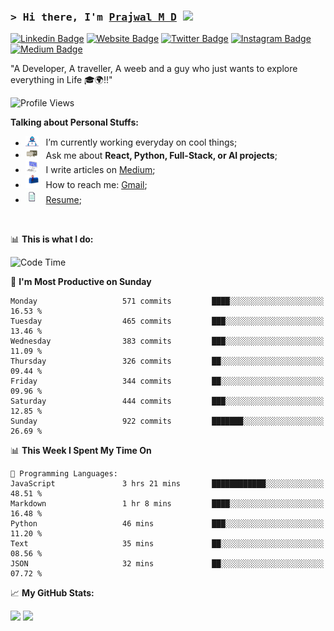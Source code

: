 ### <samp>&gt; Hi there, I'm <a href="https://prajwalmd.vercel.app/" target="_blank">Prajwal M D</a> <img src="https://media.giphy.com/media/hvRJCLFzcasrR4ia7z/giphy.gif" width="25"> </samp>

[![Linkedin Badge](https://img.shields.io/badge/-LinkedIn-0e76a8?style=flat-square&logo=Linkedin&logoColor=white)](https://www.linkedin.com/in/prajwal-m-d)
[![Website Badge](https://img.shields.io/badge/Website-3b5998?style=flat-square&logo=google-chrome&logoColor=white)](https://prajwalmd.vercel.app/)
[![Twitter Badge](https://img.shields.io/badge/-Twitter-00acee?style=flat-square&logo=Twitter&logoColor=white)](https://x.com/PrajwalMD18)
[![Instagram Badge](https://img.shields.io/badge/-Instagram-e4405f?style=flat-square&logo=Instagram&logoColor=white)](https://www.instagram.com/_.praj.wal._/)
[![Medium Badge](https://img.shields.io/badge/medium-%2312100E.svg?&style=for-square&logo=medium&logoColor=white)](https://medium.com/@prajju.18gryphon)

"A Developer, A traveller, A weeb and a guy who just wants to explore everything in Life 🎓🌍‼️"

![Profile Views](https://komarev.com/ghpvc/?username=Prajwal18-MD&label=Profile%20views&color=0e75b6&style=flat)  

**Talking about Personal Stuffs:**

- <img src="assets/developer.gif" width="21" />&nbsp;&nbsp; I’m currently working everyday on cool things;
- <img src="assets/message.gif" width="21" />&nbsp;&nbsp; Ask me about **React, Python, Full-Stack, or AI projects**;
- <img src="assets/laptop.gif" width="21" />&nbsp;&nbsp; I write articles on [Medium](https://medium.com/@prajju.18gryphon);
- <img src="assets/letterbox.gif" width="21" />&nbsp;&nbsp; How to reach me: [Gmail](prajju.18gryphon@gmail.com);
- <img src="assets/doc.gif" width="21" />&nbsp;&nbsp; [Resume](https://portfoliochatbot-h3zm.onrender.com/resume);

</br>

📊 **This is what I do:**
<!--START_SECTION:waka-->
![Code Time](http://img.shields.io/badge/Code%20Time-30%20hrs%2030%20mins-blue)

📅 **I'm Most Productive on Sunday** 

```text
Monday                   571 commits         ████░░░░░░░░░░░░░░░░░░░░░   16.53 % 
Tuesday                  465 commits         ███░░░░░░░░░░░░░░░░░░░░░░   13.46 % 
Wednesday                383 commits         ███░░░░░░░░░░░░░░░░░░░░░░   11.09 % 
Thursday                 326 commits         ██░░░░░░░░░░░░░░░░░░░░░░░   09.44 % 
Friday                   344 commits         ██░░░░░░░░░░░░░░░░░░░░░░░   09.96 % 
Saturday                 444 commits         ███░░░░░░░░░░░░░░░░░░░░░░   12.85 % 
Sunday                   922 commits         ███████░░░░░░░░░░░░░░░░░░   26.69 % 
```


📊 **This Week I Spent My Time On** 

```text
💬 Programming Languages: 
JavaScript               3 hrs 21 mins       ████████████░░░░░░░░░░░░░   48.51 % 
Markdown                 1 hr 8 mins         ████░░░░░░░░░░░░░░░░░░░░░   16.48 % 
Python                   46 mins             ███░░░░░░░░░░░░░░░░░░░░░░   11.20 % 
Text                     35 mins             ██░░░░░░░░░░░░░░░░░░░░░░░   08.56 % 
JSON                     32 mins             ██░░░░░░░░░░░░░░░░░░░░░░░   07.72 % 
```


<!--END_SECTION:waka-->


📈 **My GitHub Stats:**

<p>
  <img
    height="180em"
    src="https://github-readme-stats.vercel.app/api?username=Prajwal18-MD&show_icons=true&hide_border=true&count_private=true&include_all_commits=true&cache_seconds=1800"
  />
  <img
    height="180em"
    src="https://github-readme-stats.vercel.app/api/top-langs/?username=Prajwal18-MD&exclude_repo=KNN-Image-Classification&show_icons=true&hide_border=true&layout=compact&langs_count=8&cache_seconds=1800"
  />
</p>


